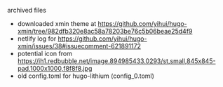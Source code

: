 archived files

- downloaded xmin theme at https://github.com/yihui/hugo-xmin/tree/982dfb320e8ac58a78203be76c5b06beae25d4f9
- netlify log for https://github.com/yihui/hugo-xmin/issues/38#issuecomment-621891172
- potential icon from https://ih1.redbubble.net/image.894985433.0293/st,small,845x845-pad,1000x1000,f8f8f8.jpg
- old config.toml for hugo-lithium (config_0.toml)